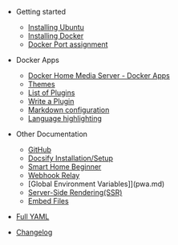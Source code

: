 - Getting started

  - [Installing Ubuntu](Installing-Ubuntu.md)
  - [Installing Docker](Installing-Docker.md)
  - [Docker Port assignment](docker-ports.md)

- Docker Apps

  - [Docker Home Media Server - Docker Apps](docker-apps.md)
  - [Themes](themes.md)
  - [List of Plugins](plugins.md)
  - [Write a Plugin](write-a-plugin.md)
  - [Markdown configuration](markdown.md)
  - [Language highlighting](language-highlight.md)

- Other Documentation

  - [GitHub](deploy.md)
  - [Docsify Installation/Setup](helpers.md)
  - [Smart Home Beginner](smarthomebeginner.md)
  - [Webhook Relay](cdn.md)
  - [Global Environment Variables]](pwa.md)
  - [Server-Side Rendering(SSR)](ssr.md)
  - [Embed Files](embed-files.md)

- [Full YAML](awesome.md)
- [Changelog](changelog.md)
